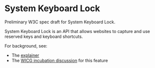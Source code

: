 # System Keyboard Lock

Preliminary W3C spec draft for System Keyboard Lock.

System Keyboard Lock is an API that allows websites to capture and use
reserved keys and keyboard shortcuts.

For background, see:

* The [explainer](https://github.com/jondahlke/system-keyboard-lock/blob/master/EXPLAINER.md)
* The [WICG incubation discussion](https://discourse.wicg.io/t/proposal-system-keyboard-lock-api/1594) for this feature
